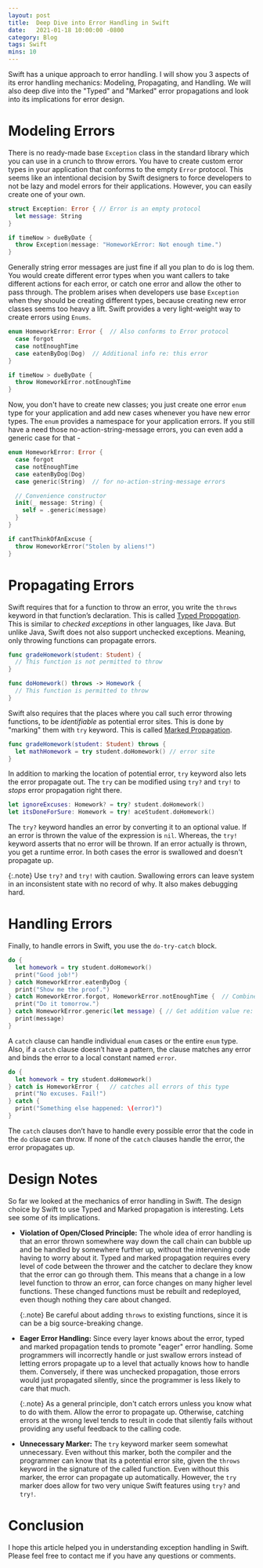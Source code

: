 ```yaml
---
layout: post
title:  Deep Dive into Error Handling in Swift
date:   2021-01-18 10:00:00 -0800
category: Blog
tags: Swift
mins: 10
---
```


Swift has a unique approach to error handling. I will show you 3 aspects of its error handling mechanics: Modeling, Propagating, and Handling. We will also deep dive into the "Typed" and "Marked" error propagations and look into its implications for error design.  

# Modeling Errors

There is no ready-made base `Exception` class in the standard library which you can use in a crunch to throw errors. You have to create custom error types in your application that conforms to the empty `Error` protocol. This seems like an intentional decision by Swift designers to force developers to not be lazy and model errors for their applications. However, you can easily create one of your own. 

```swift
struct Exception: Error { // Error is an empty protocol
  let message: String
}

if timeNow > dueByDate {
  throw Exception(message: "HomeworkError: Not enough time.")
}
```

Generally string error messages are just fine if all you plan to do is log them. You would create different error types when you want callers to take different actions for each error, or catch one error and allow the other to pass through. The problem arises when developers use base `Exception` when they should be creating different types, because creating new error classes seems too heavy a lift. Swift provides a very light-weight way to create errors using `Enums`. 

```swift
enum HomeworkError: Error {  // Also conforms to Error protocol
  case forgot 
  case notEnoughTime
  case eatenByDog(Dog)  // Additional info re: this error
}

if timeNow > dueByDate {
  throw HomeworkError.notEnoughTime
}
```

Now, you don't have to create new classes; you just create one error `enum` type for your application and add new cases whenever you have new error types. The `enum` provides a namespace for your application errors. If you still have a need those no-action-string-message errors, you can even add a generic case for that -

```swift
enum HomeworkError: Error {
  case forgot 
  case notEnoughTime
  case eatenByDog(Dog)
  case generic(String)  // for no-action-string-message errors

  // Convenience constructor
  init(_ message: String) {
    self = .generic(message)
  }
}

if cantThinkOfAnExcuse {
  throw HomeworkError("Stolen by aliens!")
}
```


# Propagating Errors

Swift requires that for a function to throw an error, you write the `throws` keyword in that function’s declaration. This is called [Typed Propogation][1]. This is similar to _checked exceptions_ in other languages, like Java. But unlike Java, Swift does not also support unchecked exceptions. Meaning, only throwing functions can propagate errors. 

```swift
func gradeHomework(student: Student) { 
  // This function is not permitted to throw
}

func doHomework() throws -> Homework { 
  // This function is permitted to throw
}
```

Swift also requires that the places where you call such error throwing functions, to be _identifiable_ as potential error sites. This is done by "marking" them with `try` keyword. This is called [Marked Propagation][2]. 

```swift
func gradeHomework(student: Student) throws {
  let mathHomework = try student.doHomework() // error site
}
```

In addition to marking the location of potential error, `try` keyword also lets the error propagate out. The `try` can be modified using `try?` and `try!` to _stops_ error propagation right there. 

```swift
let ignoreExcuses: Homework? = try? student.doHomework()  
let itsDoneForSure: Homework = try! aceStudent.doHomework() 
```

The `try?` keyword handles an error by converting it to an optional value. If an error is thrown the value of the expression is `nil`. Whereas, the `try!` keyword asserts that no error will be thrown. If an error actually is thrown, you get a runtime error. In both cases the error is swallowed and doesn't propagate up. 

{:.note} 
Use `try?` and `try!` with caution. Swallowing errors can leave system in an inconsistent state with no record of why. It also makes debugging hard.


# Handling Errors

Finally, to handle errors in Swift, you use the `do-try-catch` block. 

```swift
do {
  let homework = try student.doHomework()
  print("Good job!")
} catch HomeworkError.eatenByDog {
  print("Show me the proof.")
} catch HomeworkError.forgot, HomeworkError.notEnoughTime {  // Combine 2 cases
  print("Do it tomorrow.")
} catch HomeworkError.generic(let message) { // Get addition value re: error
  print(message)
}
```

A `catch` clause can handle individual `enum` cases or the entire `enum` type. Also, if a `catch` clause doesn’t have a pattern, the clause matches any error and binds the error to a local constant named `error`. 

```swift
do {
  let homework = try student.doHomework()
} catch is HomeworkError {   // catches all errors of this type
  print("No excuses. Fail!")
} catch {
  print("Something else happened: \(error)") 
}
```

The `catch` clauses don’t have to handle every possible error that the code in the `do` clause can throw. If none of the `catch` clauses handle the error, the error propagates up. 

# Design Notes

So far we looked at the mechanics of error handling in Swift. The design choice by Swift to use Typed and Marked propagation is interesting. Lets see some of its implications.  


* __Violation of Open/Closed Principle:__ The whole idea of error handling is that an error thrown somewhere way down the call chain can bubble up and be handled by somewhere further up, without the intervening code having to worry about it. Typed and marked propagation requires every level of code between the thrower and the catcher to declare they know that the error can go through them. This means that a change in a low level function to throw an error, can force changes on many higher level functions. These changed functions must be rebuilt and redeployed, even though nothing they care about changed.  

  {:.note}
Be careful about adding `throws` to existing functions, since it is can be a big source-breaking change.

* __Eager Error Handling:__ Since every layer knows about the error, typed and marked propagation tends to promote "eager" error handling. Some programmers will incorrectly handle or just swallow errors instead of letting errors propagate up to a level that actually knows how to handle them. Conversely, if there was unchecked propagation, those errors would just propagated silently, since the programmer is less likely to care that much.

  {:.note}
As a general principle, don't catch errors unless you know what to do with them. Allow the error to propagate up. Otherwise, catching errors at the wrong level tends to result in code that silently fails without providing any useful feedback to the calling code. 

* __Unnecessary Marker:__ The `try` keyword marker seem somewhat unnecessary. Even without this marker, both the compiler and the programmer can know that its a potential error site, given the `throws` keyword in the signature of the called function. Even without this marker, the error can propagate up automatically. However, the `try` marker does allow for two very unique Swift features using `try?` and `try!`.

# Conclusion

I hope this article helped you in understanding exception handling in Swift. Please feel free to contact me if you have any questions or comments. 




[1]: https://github.com/apple/swift/blob/main/docs/ErrorHandlingRationale.rst#id3
[2]: https://github.com/apple/swift/blob/main/docs/ErrorHandlingRationale.rst#id4


